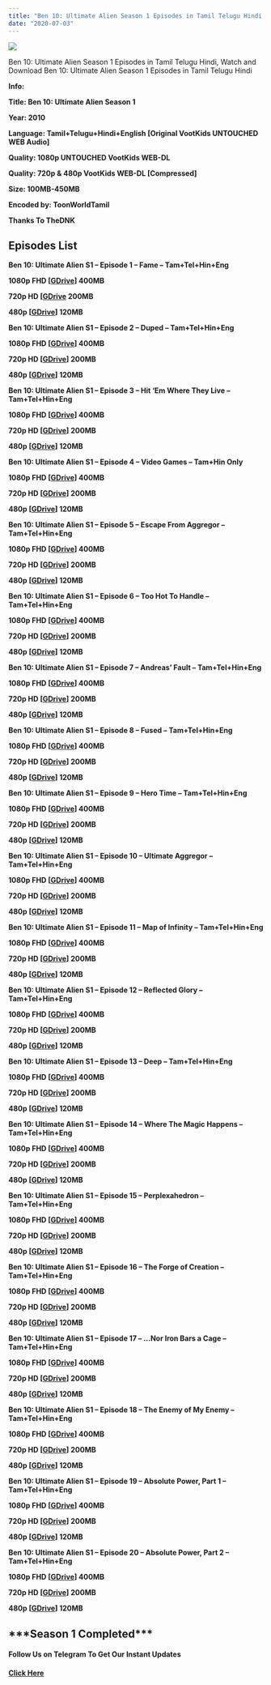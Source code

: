 ```yaml
---
title: "Ben 10: Ultimate Alien Season 1 Episodes in Tamil Telugu Hindi English"
date: "2020-07-03"
---
```


![](https://extraimage.com/images/2020/07/03/e23aa95a40915617a5855779a7e9e2ca.png)

Ben 10: Ultimate Alien Season 1 Episodes in Tamil Telugu Hindi, Watch and Download Ben 10: Ultimate Alien Season 1 Episodes in Tamil Telugu Hindi

**Info:**

**Title: Ben 10: Ultimate Alien Season 1**

**Year: 2010**

**Language: Tamil+Telugu+Hindi+English \[Original VootKids UNTOUCHED WEB Audio\]**

**Quality: 1080p UNTOUCHED VootKids WEB-DL**

**Quality: 720p & 480p VootKids WEB-DL \[Compressed\]**

**Size: 100MB-450MB**

**Encoded by: ToonWorldTamil**

**Thanks To TheDNK**

## **Episodes List**

**Ben 10: Ultimate Alien S1 – Episode 1 – Fame – Tam+Tel+Hin+Eng**

**1080p FHD \[[GDrive](https://gplinks.co/lxyKtu5)\] 400MB**

**720p HD \[[GDrive](https://gplinks.co/TqdyXzKw) 200MB**

**480p \[[GDrive](https://gplinks.co/Ktflv)\] 120MB**

**Ben 10: Ultimate Alien S1 – Episode 2 – Duped – Tam+Tel+Hin+Eng**

**1080p FHD \[[GDrive](https://gplinks.co/DaFO)\] 400MB**

**720p HD \[[GDrive](https://gplinks.co/29je6)\] 200MB**

**480p \[[GDrive](https://gplinks.co/dgyEs7s8)\] 120MB**

**Ben 10: Ultimate Alien S1 – Episode 3 – Hit ‘Em Where They Live – Tam+Tel+Hin+Eng**

**1080p FHD \[[GDrive](https://gplinks.co/zGR6R)\] 400MB**

**720p HD \[[GDrive](https://gplinks.co/fbZed)\] 200MB**

**480p \[[GDrive](https://gplinks.co/uOD7I3)\] 120MB**

**Ben 10: Ultimate Alien S1 – Episode 4 – Video Games – Tam+Hin Only**

**1080p FHD \[[GDrive](https://gplinks.co/4OndjS)\] 400MB**

**720p HD \[[GDrive](https://gplinks.co/zA6jGSX1)\] 200MB**

**480p \[[GDrive](https://gplinks.co/UKwDS)\] 120MB**

**Ben 10: Ultimate Alien S1 – Episode 5 – Escape From Aggregor – Tam+Tel+Hin+Eng**

**1080p FHD \[[GDrive](https://gplinks.co/oiKqi)\] 400MB**

**720p HD \[[GDrive](https://gplinks.co/vcyLjrHg)\] 200MB**

**480p \[[GDrive](https://gplinks.co/b4VsVU3)\] 120MB**

**Ben 10: Ultimate Alien S1 – Episode 6 – Too Hot To Handle – Tam+Tel+Hin+Eng**

**1080p FHD \[[GDrive](https://gplinks.co/jqo7v)\] 400MB**

**720p HD \[[GDrive](https://gplinks.co/BW1hbina)\] 200MB**

**480p \[[GDrive](https://gplinks.co/NtYzJGqf)\] 120MB**

**Ben 10: Ultimate Alien S1 – Episode 7 – Andreas’ Fault – Tam+Tel+Hin+Eng**

**1080p FHD \[[GDrive](https://gplinks.co/rwa6BK)\] 400MB**

**720p HD \[[GDrive](https://gplinks.co/59jBs)\] 200MB**

**480p \[[GDrive](https://gplinks.co/9psSUT)\] 120MB**

**Ben 10: Ultimate Alien S1 – Episode 8 – Fused – Tam+Tel+Hin+Eng**

**1080p FHD \[[GDrive](https://gplinks.co/bwhjiNz)\] 400MB**

**720p HD \[[GDrive](https://gplinks.co/gAmlU)\] 200MB**

**480p \[[GDrive](https://gplinks.co/UKiClYp)\] 120MB**

**Ben 10: Ultimate Alien S1 – Episode 9 – Hero Time – Tam+Tel+Hin+Eng**

**1080p FHD \[[GDrive](https://gplinks.co/Y8vbD)\] 400MB**

**720p HD \[[GDrive](https://gplinks.co/SpvSs)\] 200MB**

**480p \[[GDrive](https://gplinks.co/F7EV)\] 120MB**

**Ben 10: Ultimate Alien S1 – Episode 10 – Ultimate Aggregor – Tam+Tel+Hin+Eng**

**1080p FHD \[[GDrive](https://gplinks.co/aCgy4)\] 400MB**

**720p HD \[[GDrive](https://gplinks.co/bsddwz)\] 200MB**

**480p \[[GDrive](https://gplinks.co/VISREG)\] 120MB**

**Ben 10: Ultimate Alien S1 – Episode 11 – Map of Infinity – Tam+Tel+Hin+Eng**

**1080p FHD \[[GDrive](https://gplinks.co/8mS4PPuK)\] 400MB**

**720p HD \[[GDrive](https://gplinks.co/Q0XjWN)\] 200MB**

**480p \[[GDrive](https://gplinks.co/tExI)\] 120MB**

**Ben 10: Ultimate Alien S1 – Episode 12 – Reflected Glory – Tam+Tel+Hin+Eng**

**1080p FHD \[[GDrive](https://gplinks.co/07UQjc7)\] 400MB**

**720p HD \[[GDrive](https://gplinks.co/pdayzcF)\] 200MB**

**480p \[[GDrive](https://gplinks.co/crU27)\] 120MB**

**Ben 10: Ultimate Alien S1 – Episode 13 – Deep – Tam+Tel+Hin+Eng**

**1080p FHD \[[GDrive](https://gplinks.co/V0Y4aT)\] 400MB**

**720p HD \[[GDrive](https://gplinks.co/HETw9)\] 200MB**

**480p \[[GDrive](https://gplinks.co/PfCIx)\] 120MB**

**Ben 10: Ultimate Alien S1 – Episode 14 – Where The Magic Happens – Tam+Tel+Hin+Eng**

**1080p FHD \[[GDrive](https://gplinks.co/hpqlZPTm)\] 400MB**

**720p HD \[[GDrive](https://gplinks.co/r3feft)\] 200MB**

**480p \[[GDrive](https://gplinks.co/mWLv48M)\] 120MB**

**Ben 10: Ultimate Alien S1 – Episode 15 – Perplexahedron – Tam+Tel+Hin+Eng**

**1080p FHD \[[GDrive](https://gplinks.co/DcyK8aZF)\] 400MB**

**720p HD \[[GDrive](https://gplinks.co/oW4GaT)\] 200MB**

**480p \[[GDrive](https://gplinks.co/8bXimIbC)\] 120MB**

**Ben 10: Ultimate Alien S1 – Episode 16 – The Forge of Creation – Tam+Tel+Hin+Eng**

**1080p FHD \[[GDrive](https://gplinks.co/AXIfRVm6)\] 400MB**

**720p HD \[[GDrive](https://gplinks.co/YH9p)\] 200MB**

**480p \[[GDrive](https://gplinks.co/VDX5)\] 120MB**

**Ben 10: Ultimate Alien S1 – Episode 17 – …Nor Iron Bars a Cage – Tam+Tel+Hin+Eng**

**1080p FHD \[[GDrive](https://gplinks.co/q9azr1mz)\] 400MB**

**720p HD \[[GDrive](https://gplinks.co/g2X1T)\] 200MB**

**480p \[[GDrive](https://gplinks.co/iQHCJ)\] 120MB**

**Ben 10: Ultimate Alien S1 – Episode 18 – The Enemy of My Enemy – Tam+Tel+Hin+Eng**

**1080p FHD \[[GDrive](https://gplinks.co/SMb1)\] 400MB**

**720p HD \[[GDrive](https://gplinks.co/acbEbDH)\] 200MB**

**480p \[[GDrive](https://gplinks.co/ptMHmmJv)\] 120MB**

**Ben 10: Ultimate Alien S1 – Episode 19 – Absolute Power, Part 1 – Tam+Tel+Hin+Eng**

**1080p FHD \[[GDrive](https://gplinks.co/RmMNOQa)\] 400MB**

**720p HD \[[GDrive](https://gplinks.co/R7T21O49)\] 200MB**

**480p \[[GDrive](https://gplinks.co/sfvIhXT)\] 120MB**

**Ben 10: Ultimate Alien S1 – Episode 20 – Absolute Power, Part 2 – Tam+Tel+Hin+Eng**

**1080p FHD \[[GDrive](https://gplinks.co/ywtqZe)\] 400MB**

**720p HD \[[GDrive](https://gplinks.co/Rs6I)\] 200MB**

**480p \[[GDrive](https://gplinks.co/46G3LyQl)\] 120MB**

## \*\*\*Season 1 Completed\*\*\*

#### **Follow Us on Telegram To Get Our Instant Updates**

#### **[Click Here](https://t.me/joinchat/AAAAAEDdWfKBosrNxtfy-Q)**
